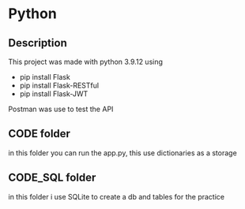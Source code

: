 # Python
## Description

This project was made with python 3.9.12
using

  - pip install Flask
  - pip install Flask-RESTful
  - pip install Flask-JWT

Postman was use to test the API

## CODE folder
in this folder you can run the app.py, this use dictionaries as a storage

## CODE_SQL folder
in this folder i use SQLite to create a db and tables for the practice
